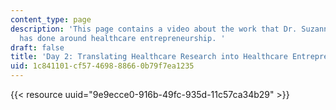 ```yaml
---
content_type: page
description: 'This page contains a video about the work that Dr. Suzanne Mitchell
  has done around healthcare entrepreneurship. '
draft: false
title: 'Day 2: Translating Healthcare Research into Healthcare Entrepreneurship'
uid: 1c841101-cf57-4698-8866-0b79f7ea1235
---
```

{{< resource uuid="9e9ecce0-916b-49fc-935d-11c57ca34b29" >}}